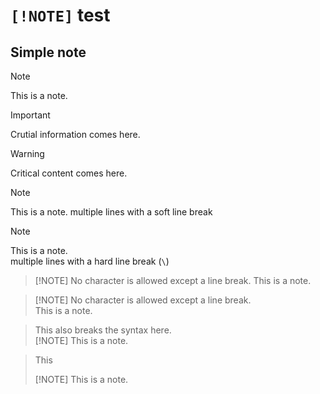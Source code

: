 # `[!NOTE]` test

## Simple note
> [!NOTE]
> This is a note.

> [!IMPORTANT]
> Crutial information comes here.

> [!WARNING]
> Critical content comes here.

> [!NOTE]
> This is a note.
> multiple lines with a soft line break

> [!NOTE]
> This is a note.\
> multiple lines with a hard line break (`\`)

> [!NOTE] No character is allowed except a line break.
> This is a note.

> [!NOTE] No character is allowed except a line break.\
> This is a note.

> This also breaks the syntax here.\
> [!NOTE]
> This is a note.

> This
> 
> [!NOTE]
> This is a note.
